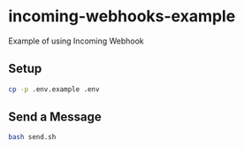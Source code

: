 # incoming-webhooks-example
Example of using Incoming Webhook

## Setup

```bash
cp -p .env.example .env
```

## Send a Message

```bash
bash send.sh
```
